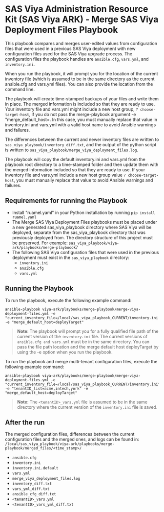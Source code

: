 # SAS Viya Administration Resource Kit (SAS Viya ARK) - Merge SAS Viya Deployment Files Playbook
This playbook compares and merges user-edited values from configuration files that were used in a previous SAS Viya deployment with new configuration files used for the SAS Viya upgrade process. The configuration files the playbook handles are ```ansible.cfg```, ```vars.yml```, and ```inventory.ini```.

When you run the playbook, it will prompt you for the location of the current inventory file (which is assumed to be in the same directory as the current ansible.cfg and vars.yml files). You can also provide the location from the command line.

The playbook will create time-stamped backups of your files and write them in place. The merged information is included so that they are ready to use. Your inventory file and vars.yml might include a new host group, ```? choose-target-host```, if you do not pass the merge-playbook argument -e "merge_default_host=<your deployTarget>. In this case, you must manually replace that value in inventory.ini and vars.yml with a valid host name to avoid Ansible warnings and failures. 

The differences between the current and newer inventory files are written to ```sas_viya_playbook/inventory_diff.txt```, and the output of the python script is written to ```sas_viya_playbook/merge_viya_deployment_files.log```.

The playbook will copy the default inventory.ini and vars.yml from the playbook root directory to a time-stamped folder and then update them with the merged information included so that they are ready to use. If your inventory file and vars.yml include a new host group value ```? choose-target-host```, you must manually replace that value to avoid Ansible warnings and failures.

## Requirements for running the Playbook
* Install "ruamel.yaml" in your Python installation by running `pip install ruamel.yaml`
* The Merge SAS Viya Deployment Files playbooks must be placed under a new generated sas_viya_playbook directory where SAS Viya will be deployed, separate from the sas_viya_playbook directory that was previously deployed from.
  The directory structure of this project must be preserved. For example: ```sas_viya_playbook/viya-ark/playbooks/merge-playboook/```
* The following SAS Viya configuration files that were used in the previous deployment must exist in the ```sas_viya_playbook``` directory:
  * ```inventory.ini```
  * ```ansible.cfg```
  * ```vars.yml```


## Running the Playbook
To run the playbook, execute the following example command:
```
ansible-playbook viya-ark/playbooks/merge-playbook/merge-viya-deployment-files.yml -e "current_inventory_file=/local/sas_viya_playbook_CURRENT/inventory.ini -e "merge_default_host=deployTarget"
```
> **Note**: The playbook will prompt you for a fully qualified file path of the current version of the `inventory.ini` file. The current versions of `ansible.cfg and vars.yml` must be in the same directory. You can pass the file path location and the merge default host deployTarget by using the -e option when you run the playbook.


To run the playbook and merge multi-tenant configuration files, execute the following example command:
```
ansible-playbook viya-ark/playbooks/merge-playbook/merge-viya-deployment-files.yml -e "current_inventory_file=/local/sas_viya_playbook_CURRENT/inventory.ini" -e "tenantID_list=acme,intech,york" -e "merge_default_host=deployTarget"
```
> **Note**: The ```<tenantID>_vars.yml``` file is assumed to be in the same directory where the current version of the `inventory.ini` file is saved.

## After the run
The merged configuration files, differences between the current configuration files and the merged ones, and logs can be found in:
```/local/sas_viya_playbook/viya-ark/playbooks/merge-playbook/merged_files/<time_stamp>/```
* ```ansible.cfg```
* ```inventory.ini```
* ```inventory.ini.default```
* ```vars.yml```
* ```merge_viya_deployment_files.log```
* ```inventory_diff.txt```
* ```vars_yml_diff.txt```
* ```ansible_cfg_diff.txt```
* ```<tenantID>_vars.yml```
* ```<tenantID>_vars_yml_diff.txt```
